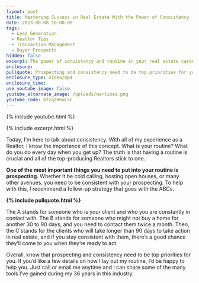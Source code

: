 ```yaml
---
layout: post
title: Mastering Success in Real Estate With the Power of Consistency
date: 2023-08-08 10:00:00
tags:
  - Lead Generation
  - Realtor Tips
  - Transaction Management
  - Buyer Prospects
hidden: false
excerpt: The power of consistency and routine in your real estate career.
enclosure:
pullquote: Prospecting and consistency need to be top priorities for you.
enclosure_type: video/mp4
enclosure_time:
use_youtube_image: false
youtube_alternate_image: /uploads/martinez.png
youtube_code: bfzq2H6oLSc
---
```

{% include youtube.html %}

{% include excerpt.html %}

Today, I’m here to talk about consistency. With all of my experience as a Realtor, I know the importance of this concept. What is your routine? What do you do every day when you get up? The truth is that having a routine is crucial and all of the top-producing Realtors stick to one.&nbsp;

**One of the most important things you need to put into your routine is prospecting.** Whether it be cold calling, hosting open houses, or many other avenues, you need to be consistent with your prospecting. To help with this, I recommend a follow-up strategy that goes with the ABCs.

**{% include pullquote.html %}**

The A stands for someone who is your client and who you are constantly in contact with. The B stands for someone who might not buy a home for another 30 to 90 days, and you need to contact them twice a month. Then, the C stands for the clients who will take longer than 90 days to take action in real estate, and if you stay consistent with them, there’s a good chance they’ll come to you when they’re ready to act.&nbsp;

Overall, know that prospecting and consistency need to be top priorities for you. If you’d like a few details on how I lay out my routine, I’d be happy to help you. Just call or email me anytime and I can share some of the many tools I’ve gained during my 36 years in this industry.